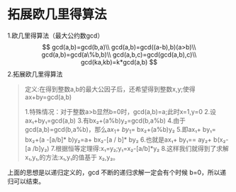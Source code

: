 # 拓展欧几里得算法

1.欧几里得算法（最大公约数gcd）
$$
gcd(a,b)=gcd(b,a)\\
gcd(a,b)=gcd((a-b),b)(a>b)\\
gcd(a,b)=gcd(a\%b,b)\\
gcd(a,b,c)=gcd(gcd(a,b),c)\\
gcd(ka,kb)=k*gcd(a,b)
$$
2.拓展欧几里得算法

> 定义:在得到整数a,b的最大公因子后，还希望得到整数x,y;使得ax+by=gcd(a,b)
>
> 1.特殊情况：对于整数a>b显然b=0时，gcd(a,b)=a;此时x=1,y=0
> 2.设ax₁+by₁=gcd(a,b)
> 3.有bx₂+(a%b)y₂=gcd(b,a%b)
> 4.由于gcd(a,b)=gcd(b,a%b)，那么a$x_1$+ $by_1$= bx₂+(a%b)y₂
> 5.即ax₁+ by₁= bx₂+(a -[a/b]* b)y₂=a+ bx₂-[a / b]* by₂
> 6.也就是ax₁+ by₁== ay₂+ b(x₂-[a /b]y₂)
> 7.根据恒等定理得:x₁=y₂;y₁=x₂-[a/b]*y₂
> 8.这样我们就得到了求解 x₁,y₁,的方法:x₁,y₁的值基于 x₂,y₂。

上面的思想是以递归定义的，gcd 不断的递归求解一定会有个时候 b=0，所以递归可以结束。

